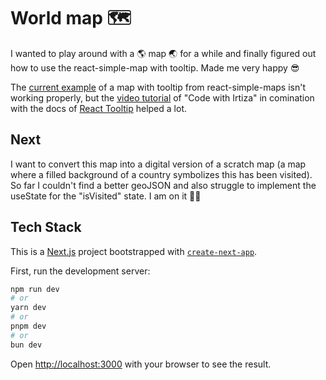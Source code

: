 # World map 🗺️

I wanted to play around with a 🌎 map 🌏 for a while and finally figured out how to use the react-simple-map with tooltip. Made me very happy 😎

The [current example](https://www.react-simple-maps.io/examples/map-chart-with-tooltip/) of a map with tooltip from react-simple-maps isn't working properly, but the [video tutorial](https://youtu.be/z6PzPTxfgZM?si=gXN7CPuLL5x2WENk) of "Code with Irtiza" in comination with the docs of [React Tooltip](https://react-tooltip.com) helped a lot.

## Next

I want to convert this map into a digital version of a scratch map (a map where a filled background of a country symbolizes this has been visited). So far I couldn't find a better geoJSON and also struggle to implement the useState for the "isVisited" state. I am on it 💪🏻

## Tech Stack

This is a [Next.js](https://nextjs.org/) project bootstrapped with [`create-next-app`](https://github.com/vercel/next.js/tree/canary/packages/create-next-app).

First, run the development server:

```bash
npm run dev
# or
yarn dev
# or
pnpm dev
# or
bun dev
```

Open [http://localhost:3000](http://localhost:3000) with your browser to see the result.

